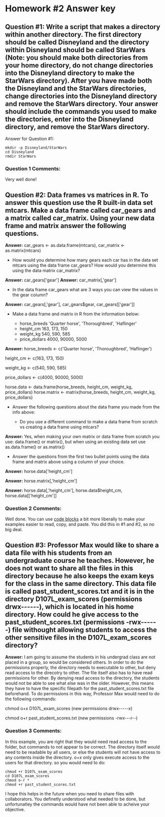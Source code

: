 # Homework #2 Answer key

## Question #1: Write a script that makes a directory within another directory.  The first directory should be called Disneyland and the directory within Disneyland should be called StarWars (Note: you should make both directories from your home directory, do not change directories into the Disneyland directory to make the StarWars directory). After you have made both the Disneyland and the StarWars directories, change directories into the Disneyland directory and remove the StarWars directory. Your answer should include the commands you used to make the directories, enter into the Disneyland directory, and remove the StarWars directory.

Answer for Question #1: 

    mkdir -p Disneyland/StarWars
    cd Disneyland
    rmdir StarWars

### Question 1 Comments:
Very well done!

## Question #2: Data frames vs matrices in R. To answer this question use the R built-in data set mtcars. Make a data frame called car_gears and a matrix called car_matrix. Using your new data frame and matrix answer the following questions.
 
**Answer:** car_gears <- as.data.frame(mtcars), car_matrix <- as.matrix(mtcars)

 * How would you determine how many gears each car has in the data set mtcars using the data frame car_gears? How would you determine this using the data matrix car_matrix?

**Answer:** car_gears['gear']
**Answer:** car_matrix[,'gear']

 * In the data frame car_gears what are 3 ways you can view the values in the gear column?

**Answer:** car_gears[,'gear'], car_gears$gear, car_gears[['gear']]

 * Make a data frame and matrix in R from the information below:

   - horse_breeds 'Quarter horse', 'Thoroughbred', 'Haflinger'
   - height_cm 163, 173, 150
   - weight_kg 540, 590, 585
   - price_dollars 4000, 90000, 5000

**Answer:** 
 horse_breeds <- c('Quarter horse', 'Thoroughbred', 'Haflinger')
 
 height_cm <- c(163, 173, 150)
 
 weight_kg <- c(540, 590, 585)
 
 price_dollars <- c(4000, 90000, 5000)

 horse.data <- data.frame(horse_breeds, height_cm, weight_kg, price_dollars)
 horse.matrix <- matrix(horse_breeds, height_cm, weight_kg, price_dollars)

 * Answer the following questions about the data frame you made from the info above:
  
   - Do you use a different command to make a data frame from scratch vs creating a data frame using mtcars?

**Answer:** Yes, when making your own matrix or data frame from scratch you use: data.frame() or matrix(), but when using an existing data set use as.data.frame() or as.matrix()

   - Answer the questions from the first two bullet points using the data frame and matrix above using a column of your choice.

**Answer:** horse.data['height_cm']

**Answer:** horse.matrix[,'height_cm']

**Answer:** horse.data[,'height_cm'], horse.data$height_cm, horse.data[['height_cm']]

### Question 2 Comments:
Well done. You can use [code blocks](https://help.github.com/articles/creating-and-highlighting-code-blocks/) a bit more liberally to make your examples easier to read, copy, and paste. You did this in #1 and #2, so no big deal.

## Question #3: Professor Max would like to share a data file with his students from an undergraduate course he teaches. However, he does not want to share all the files in this directory because he also keeps the exam keys for the class in the same directory. This data file is called past_student_scores.txt and it is in the directory D107L_exam_scores (permissions drwx------), which is located in his home directory. How could he give access to the past_student_scores.txt (permissions -rwx------) file withought allowing students to access the other sensitive files in the D107L_exam_scores directory?

**Answer:** I am going to assume the students in his undergrad class are not placed in a group, so would be considered others. In order to do the permissions properly, the directory needs to executable to other, but deny read access to the direcotry to other. The file itself also has to have read permissions for other.  By denying read access to the directory, the students would not be able to see what else was in the older.  However, this means they have to have the specific filepath for the past_student_scores.txt file beforehand.  To do permissions in this way, Professor Max would need to do the following commands: 

chmod o+x D107L_exam_scores (new permissions drwx-----x)

chmod o+r past_student_scores.txt (new permissions -rwx---r--)

### Question 3 Comments:
In this example, you are right that they would need read access to the folder, but commands to not appear to be correct. The directory itself would need to be readable by all users, or else the students will not have access to any contents inside the directory. o+x only gives execute access to the users for that directory. so you would need to do:

```
chmod +r D107L_exam_scores
cd D107L_exam_scores
chmod o-r *
chmod +r past_student_scores.txt
```

I hope this helps in the future when you need to share files with collaborators. You definetly understood what needed to be done, but unfortunatley the commands would have not been able to acheive your objective.

 
 
